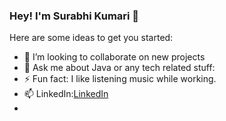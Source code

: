 ### Hey! I'm Surabhi Kumari 👋
Here are some ideas to get you started:

- 👯 I’m looking to collaborate on new projects
- 💬 Ask me about Java or any tech related stuff: 
- ⚡ Fun fact: I like listening music while working.
- 📫 LinkedIn:[LinkedIn](###%20Hey!%20I%27m%20Surabhi%20Kumari%20%F0%9F%91%8B%20Here%20are%20some%20ideas%20to%20get%20you%20started:%20%20-%20%F0%9F%91%AF%20I%E2%80%99m%20looking%20to%20collaborate%20on%20new%20projects%20-%20%F0%9F%92%AC%20Ask%20me%20about%20Java%20or%20any%20tech%20related%20stuff:%20%20-%20%E2%9A%A1%20Fun%20fact:%20I%20like%20listening%20music%20while%20working.%20-%F0%9F%93%AB%20LinkedIn%28https://www.linkedin.com/in/surabhi-kumari-a9304b175/%29)
- 




